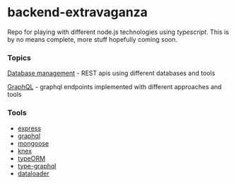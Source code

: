 # backend-extravaganza

Repo for playing with different node.js technologies using _typescript_. This is by no means complete, more stuff hopefully coming soon.

### Topics

[Database management](https://github.com/GrzegorzKazana/backend-extravaganza/tree/master/src/queries-orms-and-stuff) - REST apis using different databases and tools

[GraphQL](https://github.com/GrzegorzKazana/backend-extravaganza/tree/master/src/graphql) - graphql endpoints implemented with different approaches and tools

### Tools

-   [express](https://github.com/expressjs/express)
-   [graphql](https://github.com/graphql/graphql-js)
-   [mongoose](https://github.com/Automattic/mongoose)
-   [knex](https://github.com/knex/knex)
-   [typeORM](https://github.com/typeorm/typeorm)
-   [type-graphql](https://github.com/MichalLytek/type-graphql)
-   [dataloader](https://github.com/graphql/dataloader)
